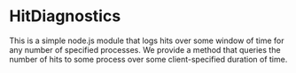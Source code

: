 # HitDiagnostics

This is a simple node.js module that logs hits over some window
of time for any number of specified processes.  We provide a method
that queries the number of hits to some process over some client-specified
duration of time.
